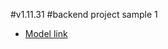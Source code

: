 #v1.11.31
#backend project sample 1

- [Model link](https://app.eraser.io/workspace/YtPqZ1VogxGy1jzIDkzj)